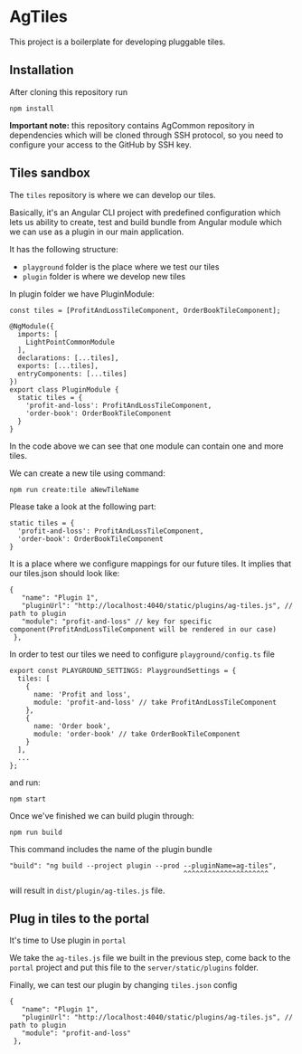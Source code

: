 # AgTiles

This project is a boilerplate for developing pluggable tiles.

## Installation

After cloning this repository run

```
npm install
```

**Important note:** this repository contains AgCommon repository in dependencies which will be cloned through SSH protocol, so you need to configure your access to the GitHub by SSH key.

## Tiles sandbox
The `tiles` repository is where we can develop our tiles.

Basically, it's an Angular CLI project with predefined configuration which lets us ability to create, test and build bundle from Angular module which we can use as a plugin in our main application.

It has the following structure:
- `playground` folder is the place where we test our tiles
- `plugin` folder is where we develop new tiles

In plugin folder we have PluginModule:

```
const tiles = [ProfitAndLossTileComponent, OrderBookTileComponent];

@NgModule({
  imports: [
    LightPointCommonModule
  ],
  declarations: [...tiles],
  exports: [...tiles],
  entryComponents: [...tiles]
})
export class PluginModule {
  static tiles = {
    'profit-and-loss': ProfitAndLossTileComponent,
    'order-book': OrderBookTileComponent
  }
}
```
In the code above we can see that one module can contain one and more tiles.

We can create a new tile using command:

```
npm run create:tile aNewTileName
```

Please take a look at the following part:

```
static tiles = {
  'profit-and-loss': ProfitAndLossTileComponent,
  'order-book': OrderBookTileComponent
}
```
It is a place where we configure mappings for our future tiles. It implies that our tiles.json should look like:

```
{
   "name": "Plugin 1",
   "pluginUrl": "http://localhost:4040/static/plugins/ag-tiles.js", // path to plugin
   "module": "profit-and-loss" // key for specific component(ProfitAndLossTileComponent will be rendered in our case)
 },
```
In order to test our tiles we need to configure `playground/config.ts` file
```
export const PLAYGROUND_SETTINGS: PlaygroundSettings = {
  tiles: [
    {
      name: 'Profit and loss',
      module: 'profit-and-loss' // take ProfitAndLossTileComponent
    },
    {
      name: 'Order book',
      module: 'order-book' // take OrderBookTileComponent
    }
  ],
  ...
};
```
 
and run:
```
npm start
```

Once we've finished we can build plugin through:

```
npm run build
```
This command includes the name of the plugin bundle

```
"build": "ng build --project plugin --prod --pluginName=ag-tiles",
                                           ^^^^^^^^^^^^^^^^^^^^^
```
will result in `dist/plugin/ag-tiles.js` file.

## Plug in tiles to the portal

It's time to Use plugin in `portal`

We take the `ag-tiles.js` file we built in the previous step, come back to the `portal` project
and put this file to the `server/static/plugins` folder.

Finally, we can test our plugin by changing `tiles.json` config

```
{
   "name": "Plugin 1",
   "pluginUrl": "http://localhost:4040/static/plugins/ag-tiles.js", // path to plugin
   "module": "profit-and-loss"
 },
```